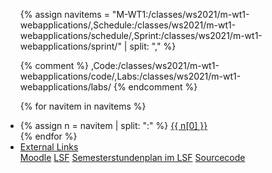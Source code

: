 <ul class="nav nav-tabs">
{% assign navitems = "M-WT1:/classes/ws2021/m-wt1-webapplications/,Schedule:/classes/ws2021/m-wt1-webapplications/schedule/,Sprint:/classes/ws2021/m-wt1-webapplications/sprint/" | split: "," %}

{% comment %}
,Code:/classes/ws2021/m-wt1-webapplications/code/,Labs:/classes/ws2021/m-wt1-webapplications/labs/
{% endcomment %}

{% for navitem in navitems %}
  <li class="nav-item">
    {% assign n = navitem | split: ":" %}
    <a class="nav-link {% if page.url == n[1] %}active{% endif %}" href="{{ site.baseurl }}{{ n[1] }}">{{ n[0] }}</a>
  </li>
{% endfor %}
<li class="nav-item dropdown">
    <a class="nav-link dropdown-toggle" data-toggle="dropdown" href="#" role="button" aria-haspopup="true" aria-expanded="false">External Links</a>
    <div class="dropdown-menu">
      <a class="dropdown-item" target = "ex_link" href="https://moodle.htw-berlin.de/course/view.php?id=33322">Moodle</a>
      <a class="dropdown-item" target = "ex_link" href="https://lsf.htw-berlin.de/qisserver/rds?state=wsearchv&search=2&veranstaltung.veranstid=178201">LSF</a>
      <a class="dropdown-item" target = "ex_link" href="https://lsf.htw-berlin.de/qisserver/rds?state=wplan&act=stg&pool=stg&show=plan&P.vx=kurz&r_zuordabstgv.semvonint=1&r_zuordabstgv.sembisint=4&k_abstgv.abstgvnr=312">Semesterstundenplan im LSF</a>
      <a class="dropdown-item" target = "ex_link" href="#">Sourcecode</a>
    </div>
  </li>
</ul>
